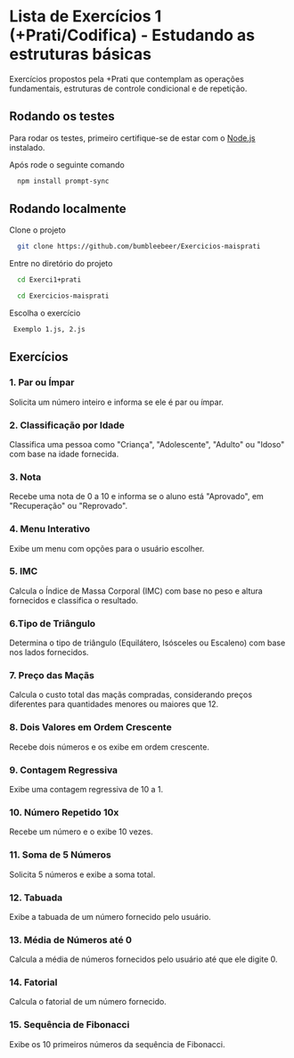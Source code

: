 
# Lista de Exercícios 1 (+Prati/Codifica) - Estudando as estruturas básicas

Exercícios propostos pela +Prati que contemplam as operações fundamentais, estruturas de controle condicional e de repetição.


## Rodando os testes

Para rodar os testes, primeiro certifique-se de estar com o [Node.js](https://nodejs.org/en) instalado.

Após rode o seguinte comando

```bash
  npm install prompt-sync
```


## Rodando localmente

Clone o projeto

```bash
  git clone https://github.com/bumbleebeer/Exercicios-maisprati
```

Entre no diretório do projeto

```bash
  cd Exerci1+prati

  cd Exercicios-maisprati
```
Escolha o exercício
```bash
 Exemplo 1.js, 2.js

```


## Exercícios

  ### 1. Par ou Ímpar 
  Solicita um número inteiro e informa se ele é par ou ímpar.
  ### 2. Classificação por Idade
  Classifica uma pessoa como "Criança", "Adolescente", "Adulto" ou "Idoso" com base na idade fornecida.
 ### 3. Nota
 Recebe uma nota de 0 a 10 e informa se o aluno está "Aprovado", em "Recuperação" ou "Reprovado".
### 4. Menu Interativo
Exibe um menu com opções para o usuário escolher.
### 5. IMC
Calcula o Índice de Massa Corporal (IMC) com base no peso e altura fornecidos e classifica o resultado.
### 6.Tipo de Triângulo
Determina o tipo de triângulo (Equilátero, Isósceles ou Escaleno) com base nos lados fornecidos.
### 7. Preço das Maçãs
Calcula o custo total das maçãs compradas, considerando preços diferentes para quantidades menores ou maiores que 12.
### 8. Dois Valores em Ordem Crescente
Recebe dois números e os exibe em ordem crescente.
### 9. Contagem Regressiva
Exibe uma contagem regressiva de 10 a 1.
### 10. Número Repetido 10x
Recebe um número e o exibe 10 vezes.
### 11. Soma de 5 Números
Solicita 5 números e exibe a soma total.
### 12. Tabuada
Exibe a tabuada de um número fornecido pelo usuário.
### 13. Média de Números até 0
Calcula a média de números fornecidos pelo usuário até que ele digite 0.
### 14. Fatorial
Calcula o fatorial de um número fornecido.
### 15. Sequência de Fibonacci 
Exibe os 10 primeiros números da sequência de Fibonacci.

